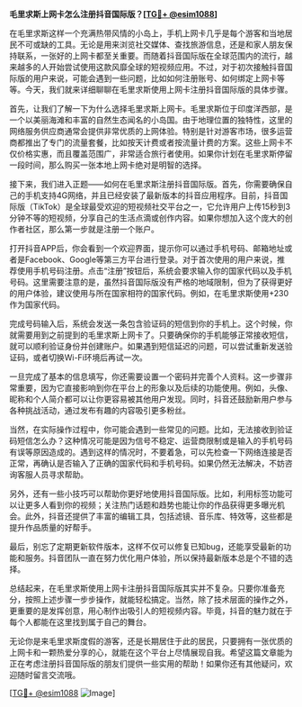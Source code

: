 **毛里求斯上网卡怎么注册抖音国际版？[[TG💪+ @esim1088](https://t.me/s/esim1088)]**

在毛里求斯这样一个充满热带风情的小岛上，手机上网卡几乎是每个游客和当地居民不可或缺的工具。无论是用来浏览社交媒体、查找旅游信息，还是和家人朋友保持联系，一张好的上网卡都至关重要。而随着抖音国际版在全球范围内的流行，越来越多的人开始尝试使用这款风靡全球的短视频应用。不过，对于初次接触抖音国际版的用户来说，可能会遇到一些问题，比如如何注册账号、如何绑定上网卡等等。今天，我们就来详细聊聊在毛里求斯使用上网卡注册抖音国际版的具体步骤。

首先，让我们了解一下为什么选择毛里求斯上网卡。毛里求斯位于印度洋西部，是一个以美丽海滩和丰富的自然生态闻名的小岛国。由于地理位置的独特性，这里的网络服务供应商通常会提供非常优质的上网体验。特别是针对游客市场，很多运营商都推出了专门的流量套餐，比如按天计费或者按流量计费的方案。这些上网卡不仅价格实惠，而且覆盖范围广，非常适合旅行者使用。如果你计划在毛里求斯停留一段时间，那么购买一张本地上网卡绝对是明智的选择。

接下来，我们进入正题——如何在毛里求斯注册抖音国际版。首先，你需要确保自己的手机支持4G网络，并且已经安装了最新版本的抖音应用程序。目前，抖音国际版（TikTok）是全球最受欢迎的短视频社交平台之一，它允许用户上传15秒到3分钟不等的短视频，分享自己的生活点滴或创作内容。如果你想加入这个庞大的创作者社区，那么第一步就是注册一个账户。

打开抖音APP后，你会看到一个欢迎界面，提示你可以通过手机号码、邮箱地址或者是Facebook、Google等第三方平台进行登录。对于首次使用的用户来说，推荐使用手机号码注册。点击“注册”按钮后，系统会要求输入你的国家代码以及手机号码。这里需要注意的是，虽然抖音国际版没有严格的地域限制，但为了获得更好的用户体验，建议使用与所在国家相符的国家代码。例如，在毛里求斯使用+230作为国家代码。

完成号码输入后，系统会发送一条包含验证码的短信到你的手机上。这个时候，你就需要用到之前提到的毛里求斯上网卡了。只要确保你的手机能够正常接收短信，就可以顺利验证身份并创建账户。如果遇到短信延迟的问题，可以尝试重新发送验证码，或者切换Wi-Fi环境后再试一次。

一旦完成了基本的信息填写，你还需要设置一个密码并完善个人资料。这一步骤非常重要，因为它直接影响到你在平台上的形象以及后续的功能使用。例如，头像、昵称和个人简介都可以让你更容易被其他用户发现。同时，抖音还鼓励新用户参与各种挑战活动，通过发布有趣的内容吸引更多粉丝。

当然，在实际操作过程中，你可能会遇到一些常见的问题。比如，无法接收到验证码短信怎么办？这种情况可能是因为信号不稳定、运营商限制或是输入的手机号码有误等原因造成的。遇到这样的情况时，不要着急，可以先检查一下网络连接是否正常，再确认是否输入了正确的国家代码和手机号码。如果仍然无法解决，不妨咨询客服人员寻求帮助。

另外，还有一些小技巧可以帮助你更好地使用抖音国际版。比如，利用标签功能可以让更多人看到你的视频；关注热门话题和趋势也能让你的作品获得更多曝光机会。此外，抖音还提供了丰富的编辑工具，包括滤镜、音乐库、特效等，这些都是提升作品质量的好帮手。

最后，别忘了定期更新软件版本，这样不仅可以修复已知bug，还能享受最新的功能和服务。抖音团队一直在努力优化用户体验，所以保持最新版本总是个不错的选择。

总结起来，在毛里求斯使用上网卡注册抖音国际版其实并不复杂。只要你准备充分，按照上述步骤一步步操作，就能轻松搞定。当然，除了技术层面的操作之外，更重要的是发挥创意，用心制作出吸引人的短视频内容。毕竟，抖音的魅力就在于每个人都能在这里找到属于自己的舞台。

无论你是来毛里求斯度假的游客，还是长期居住于此的居民，只要拥有一张优质的上网卡和一颗热爱分享的心，就能在这个平台上尽情展现自我。希望这篇文章能为正在考虑注册抖音国际版的朋友们提供一些实用的帮助！如果你还有其他疑问，欢迎随时留言交流哦。

[[TG💪+ @esim1088](https://t.me/s/esim1088) ![Image](https://i.postimg.cc/4NQfJmqS/Snipaste-2025-05-13-00-14-12.png)]